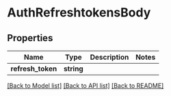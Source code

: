 # AuthRefreshtokensBody

## Properties
Name | Type | Description | Notes
------------ | ------------- | ------------- | -------------
**refresh_token** | **string** |  | 

[[Back to Model list]](../../README.md#documentation-for-models) [[Back to API list]](../../README.md#documentation-for-api-endpoints) [[Back to README]](../../README.md)


